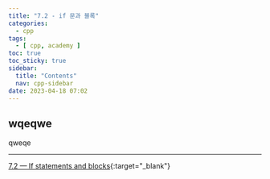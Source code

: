 ```yaml
---
title: "7.2 - if 문과 블록"
categories:
  - cpp
tags:
  - [ cpp, academy ]
toc: true
toc_sticky: true
sidebar:
  title: "Contents"
  nav: cpp-sidebar
date: 2023-04-18 07:02
---
```


## wqeqwe

qweqe

---

[7.2 — If statements and blocks](https://www.learncpp.com/cpp-tutorial/if-statements-and-blocks/){:target="_blank"}

<!--

<div class="notice--info" markdown="1">
<span class="notice-title">
**TITLE**
</span>

BODY
</div>

-->